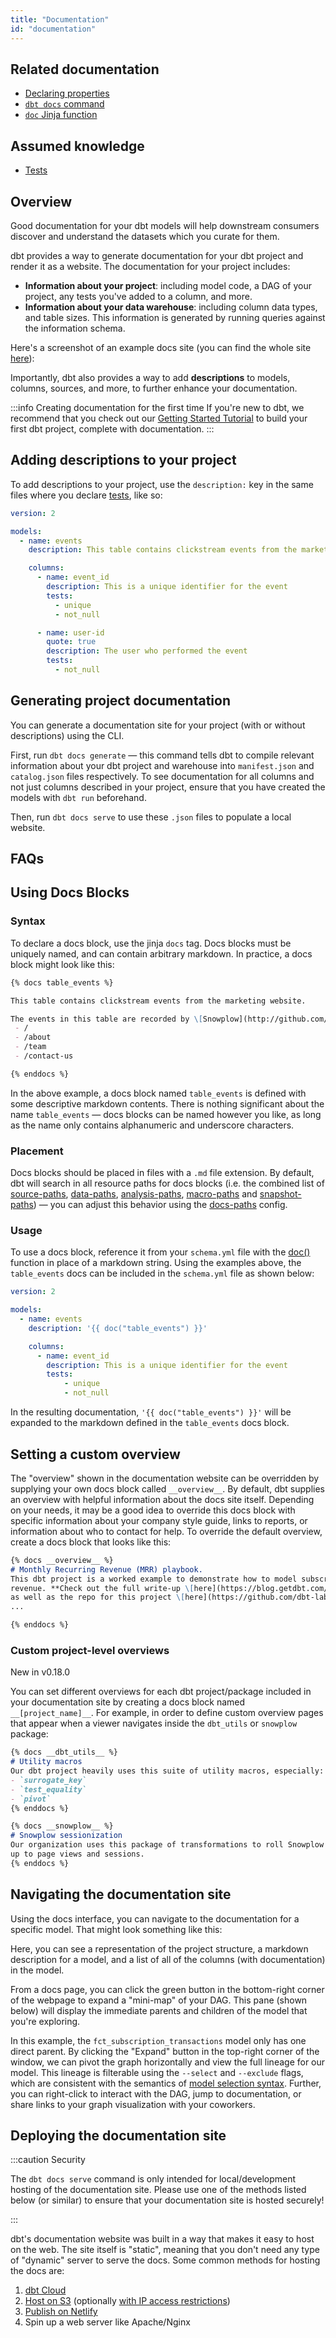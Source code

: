 ```yaml
---
title: "Documentation"
id: "documentation"
---
```


## Related documentation
* [Declaring properties](configs-and-properties)
* [`dbt docs` command](cmd-docs)
* [`doc` Jinja function](dbt-jinja-functions/doc)

## Assumed knowledge
* [Tests](building-a-dbt-project/tests)

## Overview

Good documentation for your dbt models will help downstream consumers discover and understand the datasets which you curate for them.

dbt provides a way to generate documentation for your dbt project and render it as a website. The documentation for your project includes:
* **Information about your project**: including model code, a DAG of your project, any tests you've added to a column, and more.
* **Information about your data warehouse**: including column data types, and table sizes. This information is generated by running queries against the information schema.


Here's a screenshot of an example docs site (you can find the whole site [here](https://www.getdbt.com/mrr-playbook/#!/overview)):

<Lightbox src="/img/docs/building-a-dbt-project/dbt-docs-screenshot.png" title="Auto-generated dbt documentation website"/>

Importantly, dbt also provides a way to add **descriptions** to models, columns, sources, and more, to further enhance your documentation.

:::info Creating documentation for the first time
If you're new to dbt, we recommend that you check out our [Getting Started Tutorial](setting-up) to build your first dbt project, complete with documentation.
:::

## Adding descriptions to your project
To add descriptions to your project, use the `description:` key in the same files where you declare [tests](building-a-dbt-project/tests), like so:

<File name='models/<filename>.yml'>

```yaml
version: 2

models:
  - name: events
    description: This table contains clickstream events from the marketing website

    columns:
      - name: event_id
        description: This is a unique identifier for the event
        tests:
          - unique
          - not_null

      - name: user-id
        quote: true
        description: The user who performed the event
        tests:
          - not_null

```

</File>


## Generating project documentation
You can generate a documentation site for your project (with or without descriptions) using the CLI.

First, run `dbt docs generate` — this command tells dbt to compile relevant information about your dbt project and warehouse into `manifest.json` and `catalog.json` files respectively. To see documentation for all columns and not just columns described in your project, ensure that you have created the models with `dbt run` beforehand.

Then, run `dbt docs serve` to use these `.json` files to populate a local website.

## FAQs
<FAQ src="example-projects" alt_header="Are there any example dbt documentation sites?"/>
<FAQ src="document-all-columns" />
<FAQ src="long-descriptions" />
<FAQ src="sharing-documentation" />
<FAQ src="document-other-resources" />
<FAQ src="docs-for-multiple-projects" />


## Using Docs Blocks
### Syntax
To declare a docs block, use the jinja `docs` tag. Docs blocks must be uniquely named, and can contain arbitrary markdown. In practice, a docs block might look like this:

<File name='events.md'>

```markdown
{% docs table_events %}

This table contains clickstream events from the marketing website.

The events in this table are recorded by \[Snowplow](http://github.com/snowplow/snowplow) and piped into the warehouse on an hourly basis. The following pages of the marketing site are tracked:
 - /
 - /about
 - /team
 - /contact-us

{% enddocs %}
```

</File>

In the above example, a docs block named `table_events` is defined with some descriptive markdown contents. There is nothing significant about the name `table_events` — docs blocks can be named however you like, as long as the name only contains alphanumeric and underscore characters.

### Placement
Docs blocks should be placed in files with a `.md` file extension. By default, dbt will search in all resource paths for docs blocks (i.e. the combined list of [source-paths](source-paths), [data-paths](data-paths), [analysis-paths](analysis-paths), [macro-paths](macro-paths) and [snapshot-paths](snapshot-paths)) — you can adjust this behavior using the [docs-paths](docs-paths) config.


### Usage
To use a docs block, reference it from your `schema.yml` file with the [doc()](doc) function in place of a markdown string. Using the examples above, the `table_events` docs can be included in the `schema.yml` file as shown below:

<File name='schema.yml'>

```yaml
version: 2

models:
  - name: events
    description: '{{ doc("table_events") }}'

    columns:
      - name: event_id
        description: This is a unique identifier for the event
        tests:
            - unique
            - not_null
```

</File>

In the resulting documentation, `'{{ doc("table_events") }}'` will be expanded to the markdown defined in the `table_events` docs block.

## Setting a custom overview

The "overview" shown in the documentation website can be overridden by supplying your own docs block called `__overview__`. By default, dbt supplies an overview with helpful information about the docs site itself. Depending on your needs, it may be a good idea to override this docs block with specific information about your company style guide, links to reports, or information about who to contact for help. To override the default overview, create a docs block that looks like this:

<File name='models/overview.md'>

```markdown
{% docs __overview__ %}
# Monthly Recurring Revenue (MRR) playbook.
This dbt project is a worked example to demonstrate how to model subscription
revenue. **Check out the full write-up \[here](https://blog.getdbt.com/modeling-subscription-revenue/),
as well as the repo for this project \[here](https://github.com/dbt-labs/mrr-playbook/).**
...

{% enddocs %}
```

</File>

### Custom project-level overviews
<Changelog>New in v0.18.0</Changelog>

You can set different overviews for each dbt project/package included in your documentation site
by creating a docs block named `__[project_name]__`. For example, in order to define
custom overview pages that appear when a viewer navigates inside the `dbt_utils` or `snowplow` package:

<File name='models/overview.md'>

```markdown
{% docs __dbt_utils__ %}
# Utility macros
Our dbt project heavily uses this suite of utility macros, especially:
- `surrogate_key`
- `test_equality`
- `pivot`
{% enddocs %}

{% docs __snowplow__ %}
# Snowplow sessionization
Our organization uses this package of transformations to roll Snowplow events
up to page views and sessions.
{% enddocs %}
```

</File>

## Navigating the documentation site
Using the docs interface, you can navigate to the documentation for a specific model. That might look something like this:

<Lightbox src="/img/docs/building-a-dbt-project/testing-and-documentation/f2221dc-Screen_Shot_2018-08-14_at_6.29.55_PM.png" title="Auto-generated documentation for a dbt model"/>

Here, you can see a representation of the project structure, a markdown description for a model, and a list of all of the columns (with documentation) in the model.

From a docs page, you can click the green button in the bottom-right corner of the webpage to expand a "mini-map" of your DAG. This pane (shown below) will display the immediate parents and children of the model that you're exploring.

<Lightbox src="/img/docs/building-a-dbt-project/testing-and-documentation/ec77c45-Screen_Shot_2018-08-14_at_6.31.56_PM.png" title="Opening the DAG mini-map"/>

In this example, the `fct_subscription_transactions` model only has one direct parent. By clicking the "Expand" button in the top-right corner of the window, we can pivot the graph horizontally and view the full lineage for our model. This lineage is filterable using the `--select` and `--exclude` flags, which are consistent with the semantics of [model selection syntax](node-selection/syntax). Further, you can right-click to interact with the DAG, jump to documentation, or share links to your graph visualization with your coworkers.

<Lightbox src="/img/docs/building-a-dbt-project/testing-and-documentation/ac97fba-Screen_Shot_2018-08-14_at_6.35.14_PM.png" title="The full lineage for a dbt model"/>

## Deploying the documentation site

:::caution Security

The `dbt docs serve` command is only intended for local/development hosting of the documentation site. Please use one of the methods listed below (or similar) to ensure that your documentation site is hosted securely!

:::

dbt's documentation website was built in a way that makes it easy to host on the web. The site itself is "static", meaning that you don't need any type of "dynamic" server to serve the docs. Some common methods for hosting the docs are:

1. [dbt Cloud](cloud-generating-documentation)
2. [Host on S3](https://docs.aws.amazon.com/AmazonS3/latest/dev/WebsiteHosting.html) (optionally [with IP access restrictions](https://docs.aws.amazon.com/AmazonS3/latest/dev/example-bucket-policies.html#example-bucket-policies-use-case-3))
3. [Publish on Netlify](https://discourse.getdbt.com/t/publishing-dbt-docs-to-netlify/121)
4. Spin up a web server like Apache/Nginx
